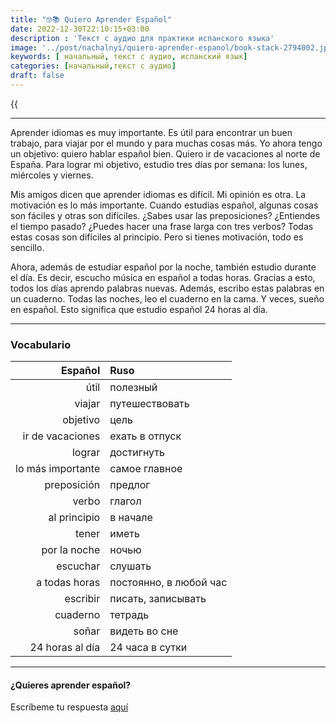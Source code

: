 ```yaml
---
title: "🤓📚 Quiero Aprender Español"
date: 2022-12-30T22:10:15+03:00
description : 'Текст с аудио для практики испанского языка'
image: '../post/nachalnyi/quiero-aprender-espanol/book-stack-2794002.jpg'
keywords: [ начальный, текст с аудио, испанский язык]
categories: [начальный,текст с аудио]
draft: false
---
```


{{<audio src = "../text_s_audio_nachalnyi_quiero_aprender_espanol.mp3">}}

---

Aprender idiomas es muy importante. Es útil para encontrar un buen trabajo, para viajar por el mundo y para muchas cosas más. Yo ahora tengo un objetivo: quiero hablar español bien. Quiero ir de vacaciones al norte de España. Para lograr mi objetivo, estudio tres días por semana: los lunes, miércoles y viernes.

Mis amigos dicen que aprender idiomas es difícil. Mi opinión es otra. La motivación es lo más importante. Cuando estudias español, algunas cosas son fáciles y otras son difíciles. ¿Sabes usar las preposiciones? ¿Entiendes el tiempo pasado? ¿Puedes hacer una frase larga con tres verbos? Todas estas cosas son difíciles al principio. Pero si tienes motivación, todo es sencillo.

Ahora, además de estudiar español por la noche, también estudio durante el día. Es decir, escucho música en español a todas horas. Gracias a esto, todos los días aprendo palabras nuevas. Además, escribo estas palabras en un cuaderno. Todas las noches, leo el cuaderno en la cama. Y veces, sueño en español. Esto significa que estudio español 24 horas al día.

---

### Vocabulario
|Español|Ruso|
|-----:|:---|
| útil | полезный |
| viajar | путешествовать |
| objetivo | цель |
| ir de vacaciones | ехать в отпуск |
| lograr | достигнуть |
| lo más importante | самое главное |
| preposición | предлог |
| verbo | глагол |
| al principio | в начале |
| tener | иметь |
| por la noche | ночью |
| escuchar | слушать |
| a todas horas | постоянно, в любой час |
| escribir | писать, записывать |
| cuaderno | тетрадь |
| soñar | видеть во сне |
| 24 horas al día | 24 часа в сутки |

---

#### ¿Quieres aprender español?
 
Escríbeme tu respuesta [aquí](https://vk.com/fc_giampiero)